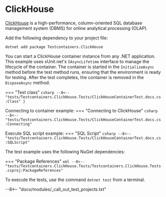 # ClickHouse

[ClickHouse](https://clickhouse.com/) is a high-performance, column-oriented SQL database management system (DBMS) for online analytical processing (OLAP).

Add the following dependency to your project file:

```shell title="NuGet"
dotnet add package Testcontainers.ClickHouse
```

You can start a ClickHouse container instance from any .NET application. This example uses xUnit.net's `IAsyncLifetime` interface to manage the lifecycle of the container. The container is started in the `InitializeAsync` method before the test method runs, ensuring that the environment is ready for testing. After the test completes, the container is removed in the `DisposeAsync` method.

=== "Test class"
    ```csharp
    --8<-- "tests/Testcontainers.ClickHouse.Tests/ClickHouseContainerTest.docs.cs:Class"
    }
    ```

Connecting to container example:
=== "Connecting to ClickHouse"
    ```csharp
    --8<-- "tests/Testcontainers.ClickHouse.Tests/ClickHouseContainerTest.docs.cs:Connecting"
    ```

Execute SQL script example:
=== "SQL Script"
    ```csharp
    --8<-- "tests/Testcontainers.ClickHouse.Tests/ClickHouseContainerTest.docs.cs:SQLScript"
    ```

The test example uses the following NuGet dependencies:

=== "Package References"
    ```xml
    --8<-- "tests/Testcontainers.ClickHouse.Tests/Testcontainers.ClickHouse.Tests.csproj:PackageReferences"
    ```

To execute the tests, use the command `dotnet test` from a terminal.

--8<-- "docs/modules/_call_out_test_projects.txt"